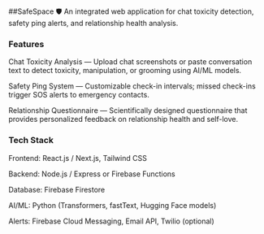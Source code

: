 ##SafeSpace 🛡️
An integrated web application for chat toxicity detection, safety ping alerts, and relationship health analysis.

### Features
Chat Toxicity Analysis — Upload chat screenshots or paste conversation text to detect toxicity, manipulation, or grooming using AI/ML models.

Safety Ping System — Customizable check-in intervals; missed check-ins trigger SOS alerts to emergency contacts.

Relationship Questionnaire — Scientifically designed questionnaire that provides personalized feedback on relationship health and self-love.

### Tech Stack
Frontend: React.js / Next.js, Tailwind CSS

Backend: Node.js / Express or Firebase Functions

Database: Firebase Firestore

AI/ML: Python (Transformers, fastText, Hugging Face models)

Alerts: Firebase Cloud Messaging, Email API, Twilio (optional)

